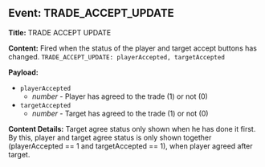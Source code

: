 ## Event: TRADE_ACCEPT_UPDATE

**Title:** TRADE ACCEPT UPDATE

**Content:**
Fired when the status of the player and target accept buttons has changed.
`TRADE_ACCEPT_UPDATE: playerAccepted, targetAccepted`

**Payload:**
- `playerAccepted`
  - *number* - Player has agreed to the trade (1) or not (0)
- `targetAccepted`
  - *number* - Target has agreed to the trade (1) or not (0)

**Content Details:**
Target agree status only shown when he has done it first. By this, player and target agree status is only shown together (playerAccepted == 1 and targetAccepted == 1), when player agreed after target.